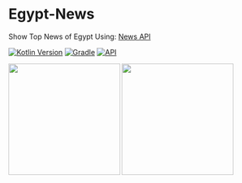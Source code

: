 # Egypt-News
Show Top News of Egypt
Using: <a href="https://newsapi.org/">News API</a>

[![Kotlin Version](https://img.shields.io/badge/kotlin-1.6.10-blue.svg)](http://kotlinlang.org/)
[![Gradle](https://img.shields.io/badge/gradle-7.1.2-blue.svg)](https://lv.binarybabel.org/catalog/gradle/latest)
[![API](https://img.shields.io/badge/API-21%2B-blue.svg?style=flat)](https://android-arsenal.com/api?level=21)

<img src="https://m7madmagdy.github.io/profile/android%20apps/newsPage.png" width="220" align="left"> 
<img src="https://m7madmagdy.github.io/profile/android%20apps/searchNews.png" width="220" align="left"> 

